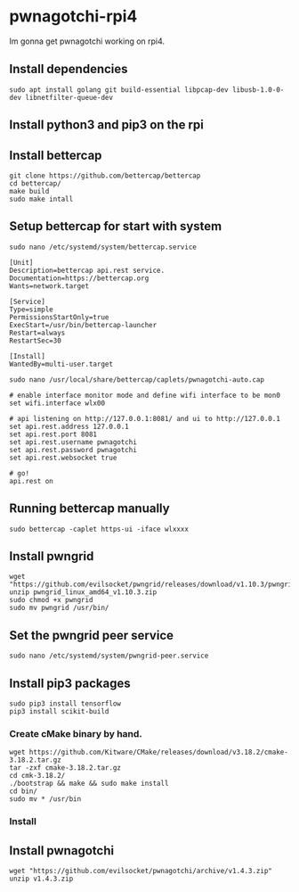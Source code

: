 # pwnagotchi-rpi4
Im gonna get pwnagotchi working on rpi4.

## Install dependencies
```shell
sudo apt install golang git build-essential libpcap-dev libusb-1.0-0-dev libnetfilter-queue-dev
```

## Install python3 and pip3 on the rpi


## Install bettercap
```shell
git clone https://github.com/bettercap/bettercap
cd bettercap/
make build
sudo make intall
```

## Setup bettercap for start with system
```shell
sudo nano /etc/systemd/system/bettercap.service
```

```text
[Unit]
Description=bettercap api.rest service.
Documentation=https://bettercap.org
Wants=network.target

[Service]
Type=simple
PermissionsStartOnly=true
ExecStart=/usr/bin/bettercap-launcher
Restart=always
RestartSec=30

[Install]
WantedBy=multi-user.target
```


```shell
sudo nano /usr/local/share/bettercap/caplets/pwnagotchi-auto.cap
```

```text
# enable interface monitor mode and define wifi interface to be mon0
set wifi.interface wlx00

# api listening on http://127.0.0.1:8081/ and ui to http://127.0.0.1
set api.rest.address 127.0.0.1
set api.rest.port 8081
set api.rest.username pwnagotchi
set api.rest.password pwnagotchi
set api.rest.websocket true

# go!
api.rest on
```

## Running bettercap manually
```shell
sudo bettercap -caplet https-ui -iface wlxxxx
```

## Install pwngrid
```shell
wget "https://github.com/evilsocket/pwngrid/releases/download/v1.10.3/pwngrid_linux_amd64_v1.10.3.zip"
unzip pwngrid_linux_amd64_v1.10.3.zip
sudo chmod +x pwngrid
sudo mv pwngrid /usr/bin/
```

## Set the pwngrid peer service
```shell
sudo nano /etc/systemd/system/pwngrid-peer.service
```

## Install pip3 packages
```shell
sudo pip3 install tensorflow
pip3 install scikit-build
```

### Create cMake binary by hand.
```shell
wget https://github.com/Kitware/CMake/releases/download/v3.18.2/cmake-3.18.2.tar.gz
tar -zxf cmake-3.18.2.tar.gz
cd cmk-3.18.2/
./bootstrap && make && sudo make install
cd bin/
sudo mv * /usr/bin
```

### Install

## Install pwnagotchi
```shell
wget "https://github.com/evilsocket/pwnagotchi/archive/v1.4.3.zip"
unzip v1.4.3.zip
```
